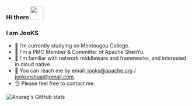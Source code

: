 ### Hi there <img src="https://raw.githubusercontent.com/iampavangandhi/iampavangandhi/master/gifs/Hi.gif" width="36" height="36"/>

### I am JooKS

- 🔭 I’m currently studying on Mentougou College.
- 🚀 I'm a PMC Member & Committer of Apache ShenYu.
- 📖 I'm familiar with network middleware and frameworks, and interested in cloud native.
- 💬 You can reach me by email: jooks@apache.org / jookunshuai@gmail.com.
- 👌 Please feel free to contact me.

![Anurag's GitHub stats](https://github-readme-stats.vercel.app/api?username=JooKS-me&show_icons=true&theme=buefy&hide=stars&count_private=true)
